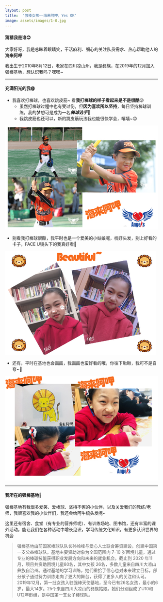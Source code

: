 ```yaml
---
layout: post
title:  "强棒女孩——海来阿呷，Yes OK"
image: assets/images/1-0.jpg
--- 
```

#### 猜猜我是谁😊
大家好呀，我是总眯着眼睛笑，干活麻利、细心的关注队员需求、热心帮助他人的**海来阿呷**

我出生于2010年8月12日，老家在四川凉山州，我是彝族，在2019年的12月加入强棒基地，想认识我吗？嘿嘿~

****  

#### 充满阳光的我🌞
* 我喜欢打棒球，也喜欢跳皮筋~ 看**我打棒球的样子看起来是不是很酷**😜  
  * 虽然打棒球过程中也有受过伤，但**因为喜欢所以坚持**，每日坚持棒球训练，我的梦想可是成为一名***棒球选手***🧭  
  * 我跳皮筋也还可以，新的跳皮筋玩法我也能很快学会，嘻嘻~😊  

![打棒球的我](../assets/images/充满阳光的我2.jpg)  
* 别看我打棒球很酷，我平时也是一个爱美的小姑娘呢，梳好头发，别上好看的卡子，FACE U镜头下的我真好看👩  

![爱美的我](../assets/images/未标题-4.jpg) 
* 还有，平时在基地也会画画，我画画也蛮好看的哦，你往下瞅瞅，我可不是自夸~🦁  

![画画的我](../assets/images/未标题-3.jpg)  

***

#### 我所在的强棒基地🏏
强棒基地有我很多爱笑、爱棒球、坚持不懈的小伙伴，以及关爱我们的教练/老师，我很喜欢我的小伙伴们，我还会给阿牛梳头发呢~  

这里还有宿舍、食堂（有专业的营养师呢）、有训练场地、图书馆，还有丰富的课外活动，能让我们在各种活动中增长见识，学习传统文化知识，有更多认识世界的机会

>强棒基地由前国家棒球队队长孙岭峰与爱心人士联合筹资建设，创建中国第一支公益棒球队。基地主要资助对象为全国范围内 7-10 岁困境儿童，通过专业的棒球技能获得职业发展方向和未来的就业机会。截止到 2020 年11月，项目共资助困境儿童80名，其中女孩 26名，多数儿童来自四川大凉山彝族自治州。通过基地的学习训练，她们重拾了信心也对未来建立目标，部分孩子通过努力训练走向了更大的舞台，获得了更多人的关注和认可。  
2019年12月，第一批女孩入驻强棒天使基地，至今已有26名女孩，最小的6岁，最大14岁。25个来自四川大凉山的彝族姑娘。她们分别组成了U10和U12年龄组，是中国第一支女子棒球队。
